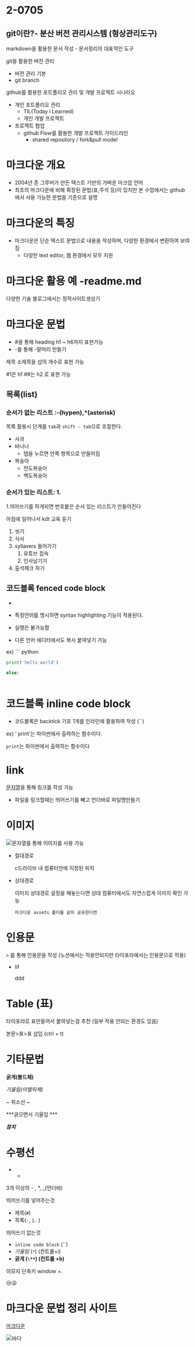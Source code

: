 # 2-0705

## git이란?- 분산 버전 관리시스템 (형상관리도구)

markdown을 활용한 문서 작성 - 문서정리의 대표적인 도구

git을 활용한 버전 관리

- 버전 관리 기본
- git branch

github를 활용한 포트폴리오 관리 및 개발 프로젝트 시나리오

- 개인 포트폴리오 관리
  - TIL(Today i Learned)
  - 개인 개발 프로젝트
- 프로젝트 협업
  - github Flow를 활용한 개발 프로젝트 가이드라인
    - shared repository / fork&pull model

# 마크다운 개요

- 2004년 존 그루버가 만든 텍스트 기반의 가벼운 마크업 언어
- 최초의 마크다운에 비해 확장된 문법(표,주석 등)이 있지만 본 수업에서는 github 에서 사용 가능한 문법을 기준으로 설명

# 마크다운의 특징

- 마크다운은 단순 텍스트 문법으로 내용을 작성하며, 다양한 환경에서 변환하여 보여짐
  - 다양한 text editor, 웹 환경에서 모두 지원

# 마크다운 활용 예 -readme.md

다양한 기술 블로그에서는 정적사이트생성기

# 마크다운 문법

- \#을 통해 heading h1 ~ h6까지 표현가능
- -를 통해 -말머리 만들기

제목 소제목을 샵의 개수로 표현 가능

\#1은 h1  ##는 h2 로 표현 가능

## 목록(list)

### 순서가 없는 리스트 :-(hypen),*(asterisk)

목록 활용시 단계를 `tab`과 `shift - tab`으로 조절한다.

- 사과
- 바나나
  - 탭을 누르면 안쪽 항목으로 만들어짐
- 복숭아
  - 천도복숭아
  - 백도복숭아

### 순서가 있는 리스트: 1.

1.띄어쓰기를 하게되면 번호붙은 순서 있는 리스트가 만들어진다

아침에 일어나서 kdt 교육 듣기

1. 씻기
2. 식사
3. syllavers 들어가기
   1. 유튜브 접속
   2. 인사남기기
4. 출석체크 하기

## 코드블록 fenced code block

- ```(backtick)
  
  ```

- 특정언어를 명시하면 syntax highlighting 기능이 적용된다.

- 실행은 불가능함

- 다른 언어 에디터에서도 복사 붙여넣기 가능

ex) ``` python

```python
print('hello world')

else:
	
```

# 코드블록 inline code block

- 코드블록은 backtick 기호 1개를 인라인에 활용하여 작성 (``)

ex) ‘ print’는 파이썬에서 출력하는 함수이다.

`print`는 파이썬에서 출력하는 함수이다

# link

[문자열](url)을 통해 링크를 작성 가능

- 파일을 링크할때는 띄어쓰기를 빼고 언더바로 파일명만들기

# 이미지

![문자열](url)를 통해 이미지를 사용 가능

- 절대경로

  c드라이브 내 컴퓨터안에 지정된 위치

- 상대경로

  이미지 상대경로 설정을 해놓는다면 상대 컴퓨터에서도 자연스럽게 이미지 확인 가능

  `마크다운 assets 폴더를 같이 공유한다면`

# 인용문

`>` 를 통해 인용문을 작성 (노션에서는 적용안되지만 타이포라에서는 인용문으로 적용)

- lif

  ddd

# Table (표)

타이포라로 표만들어서 붙여넣는걸 추천 (일부 적용 안되는 환경도 있음)

본문>표>표 삽입 (ctrl + t)

# 기타문법

**굵게(볼드체)**

*기울림(이텔릭체)*

~ 취소선 ~

***굵으면서 기울임 ***

***참치***

# 수평선

- - 

3개 이상의 - , *, _(언더바)

띄어쓰기를 넣어주는것

- 제목(`#`)
- 목록(`-`, `1.` )

띄어쓰기 없는것

- `inline code block` (``)
- *기울임*  (`*`) (컨트롤+i)
- **굵게 (`\**`) (컨트롤 +b)**

이모지 단축키 window +.

😒😜

# 마크다운 문법 정리 사이트

[마크다운]([]())



![바다](%EB%A7%88%ED%81%AC%EB%8B%A4%EC%9A%B4%EB%AC%B8%EB%B2%95%EC%A0%95%EB%A6%AC.assets/%EB%B0%94%EB%8B%A4-16570076072511.jpg)

